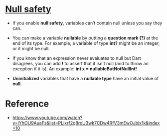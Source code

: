 # [Null safety](https://dart.dev/null-safety)

- If you enable **null safety**, variables can’t contain null unless you say they can. 

- You can make a variable **nullable** by putting a **question mark (?)** at the end of its type. For example, a variable of type **int?** might be an integer, or it might be null. 

- If you know that an expression never evaluates to null but Dart disagrees, you can add **!** to assert that it isn’t null (and to throw an exception if it is). An example: **int x = nullableButNotNullInt!**

- **Uninitialized** variables that have a **nullable type** have an initial value of **null**. 

# Reference

- https://www.youtube.com/watch?v=iYhOU9AuaFs&list=PLjxrf2q8roU3wk7CDw4RfV3mEwOJbjx1k&index=10